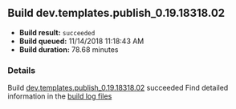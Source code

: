 ## Build dev.templates.publish_0.19.18318.02
- **Build result:** `succeeded`
- **Build queued:** 11/14/2018 11:18:43 AM
- **Build duration:** 78.68 minutes
### Details
Build [dev.templates.publish_0.19.18318.02](https://winappstudio.visualstudio.com/web/build.aspx?pcguid=a4ef43be-68ce-4195-a619-079b4d9834c2&builduri=vstfs%3a%2f%2f%2fBuild%2fBuild%2f26571) succeeded
Find detailed information in the [build log files](https://uwpctdiags.blob.core.windows.net/buildlogs/dev.templates.publish_0.19.18318.02_logs.zip)
